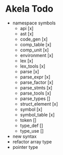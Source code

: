 # Akela Todo
* namespace symbols
  * api [x]
  * ast [x]
  * code_gen [x]
  * comp_table [x]
  * comp_unit [x]
  * environment [x]
  * lex [x]
  * lex_tools [x]
  * parse [x]
  * parse_expr [x]
  * parse_factor [x]
  * parse_stmts [x]
  * parse_tools [x]
  * parse_types []
  * struct_element [x]
  * symbol [x]
  * symbol_table [x]
  * token []
  * type_def []
  * type_use []
* new syntax
* refactor array type
* pointer type